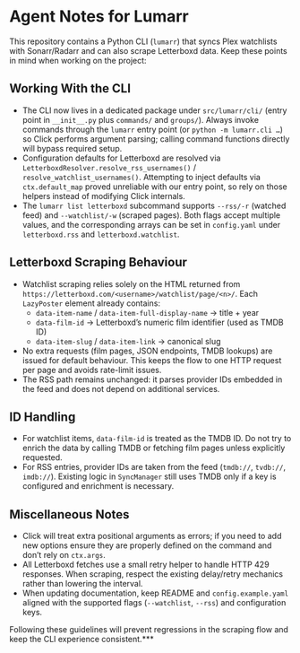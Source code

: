 # Agent Notes for Lumarr

This repository contains a Python CLI (`lumarr`) that syncs Plex watchlists with Sonarr/Radarr and can also scrape Letterboxd data. Keep these points in mind when working on the project:

## Working With the CLI
- The CLI now lives in a dedicated package under `src/lumarr/cli/` (entry point in `__init__.py` plus `commands/` and `groups/`). Always invoke commands through the `lumarr` entry point (or `python -m lumarr.cli …`) so Click performs argument parsing; calling command functions directly will bypass required setup.
- Configuration defaults for Letterboxd are resolved via `LetterboxdResolver.resolve_rss_usernames()` / `resolve_watchlist_usernames()`. Attempting to inject defaults via `ctx.default_map` proved unreliable with our entry point, so rely on those helpers instead of modifying Click internals.
- The `lumarr list letterboxd` subcommand supports `--rss/-r` (watched feed) and `--watchlist/-w` (scraped pages). Both flags accept multiple values, and the corresponding arrays can be set in `config.yaml` under `letterboxd.rss` and `letterboxd.watchlist`.

## Letterboxd Scraping Behaviour
- Watchlist scraping relies solely on the HTML returned from `https://letterboxd.com/<username>/watchlist/page/<n>/`. Each `LazyPoster` element already contains:
  - `data-item-name` / `data-item-full-display-name` → title + year
  - `data-film-id` → Letterboxd’s numeric film identifier (used as TMDB ID)
  - `data-item-slug` / `data-item-link` → canonical slug
- No extra requests (film pages, JSON endpoints, TMDB lookups) are issued for default behaviour. This keeps the flow to one HTTP request per page and avoids rate-limit issues.
- The RSS path remains unchanged: it parses provider IDs embedded in the feed and does not depend on additional services.

## ID Handling
- For watchlist items, `data-film-id` is treated as the TMDB ID. Do not try to enrich the data by calling TMDB or fetching film pages unless explicitly requested.
- For RSS entries, provider IDs are taken from the feed (`tmdb://`, `tvdb://`, `imdb://`). Existing logic in `SyncManager` still uses TMDB only if a key is configured and enrichment is necessary.

## Miscellaneous Notes
- Click will treat extra positional arguments as errors; if you need to add new options ensure they are properly defined on the command and don’t rely on `ctx.args`.
- All Letterboxd fetches use a small retry helper to handle HTTP 429 responses. When scraping, respect the existing delay/retry mechanics rather than lowering the interval.
- When updating documentation, keep README and `config.example.yaml` aligned with the supported flags (`--watchlist`, `--rss`) and configuration keys.

Following these guidelines will prevent regressions in the scraping flow and keep the CLI experience consistent.***
